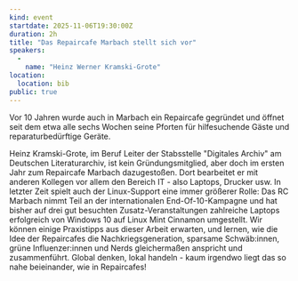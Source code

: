 ```yaml
---
kind: event
startdate: 2025-11-06T19:30:00Z
duration: 2h
title: "Das Repaircafe Marbach stellt sich vor"
speakers:
  -
    name: "Heinz Werner Kramski-Grote"
location:
  location: bib
public: true
---
```

Vor 10 Jahren wurde auch in Marbach ein Repaircafe gegründet und öffnet
seit dem etwa alle sechs Wochen seine Pforten für hilfesuchende Gäste und
reparaturbedürftige Geräte.

Heinz Kramski-Grote, im Beruf Leiter der Stabsstelle "Digitales Archiv" am
Deutschen Literaturarchiv, ist kein Gründungsmitglied, aber doch im ersten
Jahr zum Repaircafe Marbach dazugestoßen. Dort bearbeitet er mit anderen
Kollegen vor allem den Bereich IT - also Laptops, Drucker usw.
In letzter Zeit spielt auch der Linux-Support eine immer größerer Rolle:
Das RC Marbach nimmt Teil an der internationalen End-Of-10-Kampagne und hat
bisher auf drei gut besuchten Zusatz-Veranstaltungen zahlreiche Laptops
erfolgreich von Windows 10 auf Linux Mint Cinnamon umgestellt. Wir können
einige Praxistipps aus dieser Arbeit erwarten, und lernen, wie die Idee der
Repaircafes die Nachkriegsgeneration, sparsame Schwäb:innen, grüne
Influenzer:innen und Nerds gleichermaßen anspricht und zusammenführt.
Global denken, lokal handeln - kaum irgendwo liegt das so nahe beieinander,
wie in Repaircafes!
